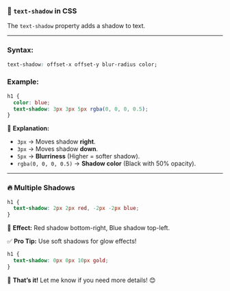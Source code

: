 ### **📌 `text-shadow` in CSS**  
The `text-shadow` property adds a shadow to text.

---

### **Syntax:**  
```css
text-shadow: offset-x offset-y blur-radius color;
```

### **Example:**
```css
h1 {
  color: blue;
  text-shadow: 3px 3px 5px rgba(0, 0, 0, 0.5);
}
```
📌 **Explanation:**  
- `3px` → Moves shadow **right**.
- `3px` → Moves shadow **down**.
- `5px` → **Blurriness** (Higher = softer shadow).
- `rgba(0, 0, 0, 0.5)` → **Shadow color** (Black with 50% opacity).

---

### **🔥 Multiple Shadows**
```css
h1 {
  text-shadow: 2px 2px red, -2px -2px blue;
}
```
📌 **Effect:** Red shadow bottom-right, Blue shadow top-left.

✅ **Pro Tip:** Use soft shadows for glow effects!  
```css
h1 {
  text-shadow: 0px 0px 10px gold;
}
```

🚀 **That’s it!** Let me know if you need more details! 😊